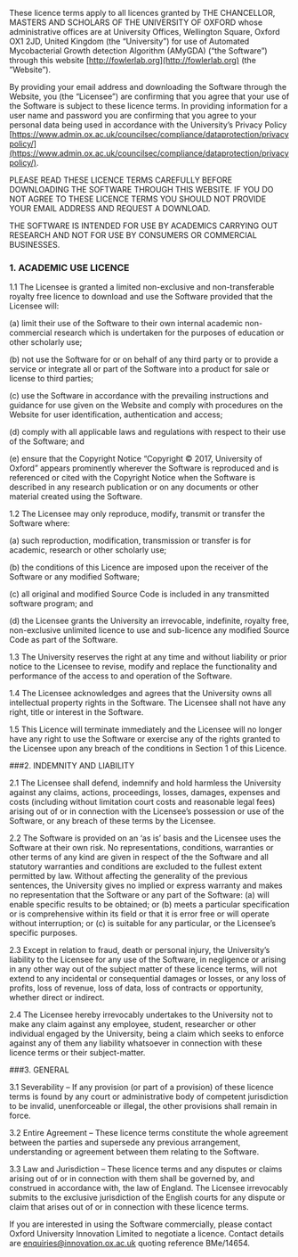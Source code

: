 These licence terms apply to all licences granted by THE CHANCELLOR, MASTERS AND SCHOLARS OF THE UNIVERSITY OF OXFORD whose administrative offices are at University Offices, Wellington Square, Oxford OX1 2JD, United Kingdom (the “University”) for use of Automated Mycobacterial Growth detection Algorithm (AMyGDA) (“the Software”) through this website [http://fowlerlab.org](http://fowlerlab.org) (the ”Website”).

By providing your email address and downloading the Software through the Website, you (the “Licensee”) are confirming that you agree that your use of the Software is subject to these licence terms. In providing information for a user name and password you are confirming that you agree to your personal data being used in accordance with the University’s Privacy Policy [https://www.admin.ox.ac.uk/councilsec/compliance/dataprotection/privacypolicy/](https://www.admin.ox.ac.uk/councilsec/compliance/dataprotection/privacypolicy/).

PLEASE READ THESE LICENCE TERMS CAREFULLY BEFORE DOWNLOADING THE SOFTWARE THROUGH THIS WEBSITE.  IF YOU DO NOT AGREE TO THESE LICENCE TERMS YOU SHOULD NOT PROVIDE YOUR EMAIL ADDRESS AND REQUEST A DOWNLOAD.

THE SOFTWARE IS INTENDED FOR USE BY ACADEMICS CARRYING OUT RESEARCH AND NOT FOR USE BY CONSUMERS OR COMMERCIAL BUSINESSES.

### 1. ACADEMIC USE LICENCE

1.1  The Licensee is granted a limited non-exclusive and non-transferable royalty free licence to download and use the Software provided that the Licensee will:

(a) limit their use of the Software to their own internal academic non-commercial research which is undertaken for the purposes of education or other scholarly use;

(b) not use the Software for or on behalf of any third party or to provide a service or integrate all or part of the Software into a product for sale or license to third parties;

(c) use the Software in accordance with the prevailing instructions and guidance for use given on the Website and comply with procedures on the Website for user identification, authentication and access;

(d) comply with all applicable laws and regulations with respect to their use of the Software; and

(e) ensure that the Copyright Notice “Copyright © 2017, University of Oxford” appears prominently wherever the Software is reproduced and is referenced or cited with the Copyright Notice when the Software is described in any research publication or on any documents or other material created using the Software.

1.2  The Licensee may only reproduce, modify, transmit or transfer the Software where:

(a) such reproduction, modification, transmission or transfer is for academic, research or other scholarly use;

(b) the conditions of this Licence are imposed upon the receiver of the Software or any modified Software;

(c) all original and modified Source Code is included in any transmitted software program; and

(d) the Licensee grants the University an irrevocable, indefinite, royalty free, non-exclusive unlimited licence to use and sub-licence any modified Source Code as part of the Software.

1.3 The University reserves the right at any time and without liability or prior notice to the Licensee to revise, modify and replace the functionality and performance of the access to and operation of the Software.

1.4 The Licensee acknowledges and agrees that the University owns all intellectual property rights in the Software.  The Licensee shall not have any right, title or interest in the Software.

1.5 This Licence will terminate immediately and the Licensee will no longer have any right to use the Software or exercise any of the rights granted to the Licensee upon any breach of the conditions in Section 1 of this Licence.

###2.  INDEMNITY AND LIABILITY

2.1 The Licensee shall defend, indemnify and hold harmless the University against any claims, actions, proceedings, losses, damages, expenses and costs (including without limitation court costs and reasonable legal fees) arising out of or in connection with the Licensee’s possession or use of the Software, or any breach of these terms by the Licensee.

2.2 The Software is provided on an ‘as is’ basis and the Licensee uses the Software at their own risk. No representations, conditions, warranties or other terms of any kind are given in respect of the the Software and all statutory warranties and conditions are excluded to the fullest extent permitted by law. Without affecting the generality of the previous sentences, the University gives no implied or express warranty and makes no representation that the Software or any part of the Software: (a) will enable specific results to be obtained; or (b) meets a particular specification or is comprehensive within its field or that it is error free or will operate without interruption; or (c) is suitable for any particular, or the Licensee’s specific purposes.

2.3 Except in relation to fraud, death or personal injury, the University’s liability to the Licensee for any use of the Software, in negligence or arising in any other way out of the subject matter of these licence terms, will not extend to any incidental or consequential damages or losses, or any loss of profits, loss of revenue, loss of data, loss of contracts or opportunity, whether direct or indirect.

2.4 The Licensee hereby irrevocably undertakes to the University not to make any claim against any employee, student, researcher or other individual engaged by the University, being a claim which seeks to enforce against any of them any liability whatsoever in connection with these licence terms or their subject-matter.

###3. GENERAL

3.1 Severability – If any provision (or part of a provision) of these licence terms is found by any court or administrative body of competent jurisdiction to be invalid, unenforceable or illegal, the other provisions shall remain in force.

3.2 Entire Agreement – These licence terms constitute the whole agreement between the parties and supersede any previous arrangement, understanding or agreement between them relating to the Software.

3.3 Law and Jurisdiction – These licence terms and any disputes or claims arising out of or in connection with them shall be governed by, and construed in accordance with, the law of England. The Licensee irrevocably submits to the exclusive jurisdiction of the English courts for any dispute or claim that arises out of or in connection with these licence terms.

If you are interested in using the Software commercially, please contact Oxford University Innovation Limited to negotiate a licence. Contact details are enquiries@innovation.ox.ac.uk quoting reference BMe/14654.
